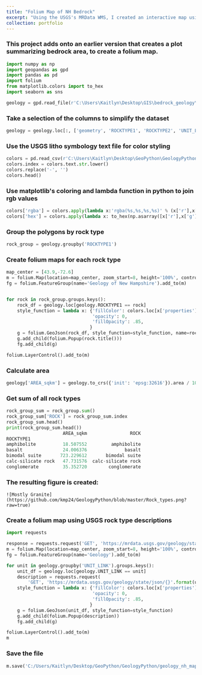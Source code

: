 ```yaml
---
title: "Folium Map of NH Bedrock"
excerpt: "Using the USGS's MRData WMS, I created an interactive map using Folium, stylized with USGS Lithologic color classes.<br/><img src='/images/foliumbedrock.JPG' style='height: 500px;'>>"
collection: portfolio
---
```


### This project adds onto an earlier version that creates a plot summarizing bedrock area, to create a folium map.



``` python
import numpy as np
import geopandas as gpd
import pandas as pd
import folium
from matplotlib.colors import to_hex
import seaborn as sns
```

```python
geology = gpd.read_file(r'C:\Users\Kaitlyn\Desktop\GIS\bedrock_geology\nhgeol_poly_dd.shp')
```
### Take a selection of the columns to simplify the dataset
```python
geology = geology.loc[:, ['geometry', 'ROCKTYPE1', 'ROCKTYPE2', 'UNIT_LINK']]
```
### Use the USGS litho symbology text file for color styling
```python
colors = pd.read_csv(r'C:\Users\Kaitlyn\Desktop\GeoPython\GeologyPython\lithrgb.txt', delimiter='\t')
colors.index = colors.text.str.lower()
colors.replace('-', '')
colors.head()
```
### Use matplotlib's coloring and lambda function in python to join rgb values
```python
colors['rgba'] = colors.apply(lambda x:'rgba(%s,%s,%s,%s)' % (x['r'],x['g'],x['b'], 255), axis=1)
colors['hex'] = colors.apply(lambda x: to_hex(np.asarray([x['r'],x['g'],x['b'],255]) / 255.0), axis=1)
```
### Group the polygons by rock type
```python
rock_group = geology.groupby('ROCKTYPE1')
```
### Create folium maps for each rock type
```python
map_center = [43.9,-72.6]
m = folium.Map(location=map_center, zoom_start=8, height='100%', control_scale=True)
fg = folium.FeatureGroup(name='Geology of New Hampshire').add_to(m)


for rock in rock_group.groups.keys():
    rock_df = geology.loc[geology.ROCKTYPE1 == rock]
    style_function = lambda x: {'fillColor': colors.loc[x['properties']['ROCKTYPE1']]['hex'],
                                'opacity': 0, 
                                'fillOpacity': .85,
                               }
    g = folium.GeoJson(rock_df, style_function=style_function, name=rock.title())
    g.add_child(folium.Popup(rock.title()))
    fg.add_child(g)

folium.LayerControl().add_to(m)
```

### Calculate area
```python
geology['AREA_sqkm'] = geology.to_crs({'init': 'epsg:32616'}).area / 10**6
```
### Get sum of all rock types
```python
rock_group_sum = rock_group.sum()
rock_group_sum['ROCK'] = rock_group_sum.index
rock_group_sum.head()
print(rock_group_sum.head())
                     AREA_sqkm                ROCK
ROCKTYPE1                                         
amphibolite          18.507552         amphibolite
basalt               24.006376              basalt
bimodal suite       723.229612       bimodal suite
calc-silicate rock   47.731576  calc-silicate rock
conglomerate         35.352720        conglomerate
```
### The resulting figure is created:

    ![Mostly Granite](https://github.com/kmp24/GeologyPython/blob/master/Rock_types.png?raw=true)  



### Create a folium map using USGS rock type descriptions
```python
import requests

response = requests.request('GET', 'https://mrdata.usgs.gov/geology/state/json/{}'.format('MIYc;0')).json()
m = folium.Map(location=map_center, zoom_start=8, height='100%', control_scale=True)
fg = folium.FeatureGroup(name='Geology').add_to(m)

for unit in geology.groupby('UNIT_LINK').groups.keys():
    unit_df = geology.loc[geology.UNIT_LINK == unit]
    description = requests.request(
        'GET', 'https://mrdata.usgs.gov/geology/state/json/{}'.format(unit)).json()['unitdesc']
    style_function = lambda x: {'fillColor': colors.loc[x['properties']['ROCKTYPE1']]['hex'],
                                'opacity': 0, 
                                'fillOpacity': .85,
                               }
    g = folium.GeoJson(unit_df, style_function=style_function)
    g.add_child(folium.Popup(description))
    fg.add_child(g)

folium.LayerControl().add_to(m)
m
```

### Save the file
```python
m.save('C:/Users/Kaitlyn/Desktop/GeoPython/GeologyPython/geology_nh_map.html')
```
